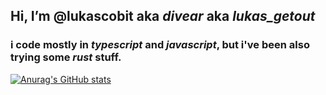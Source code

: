 ## Hi, I’m @lukascobit aka *divear* aka *lukas_getout*

### i code mostly in *typescript* and *javascript*, but i've been also trying some *rust* stuff. 

[![Anurag's GitHub stats](https://github-readme-stats.vercel.app/api?username=lukascobit&show_icons=true&theme=onedark)](https://github.com/anuraghazra/github-readme-stats)
